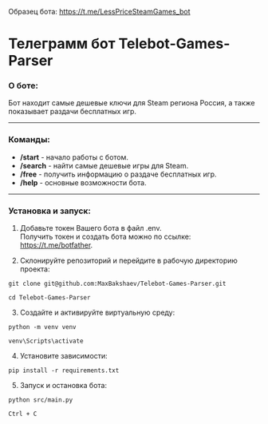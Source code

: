 
Образец бота: <https://t.me/LessPriceSteamGames_bot>

# Телеграмм бот Telebot-Games-Parser

### О боте:

Бот находит самые дешевые ключи для Steam региона Россия, а также показывает раздачи бесплатных игр.

---
### Команды:
* __/start__ - начало работы с ботом.
* __/search__ -  найти самые дешевые игры для Steam.
* __/free__ - получить информацию о раздаче бесплатных игр.
* __/help__ - основные возможности бота.

---
### Установка и запуск:

1. Добавьте токен Вашего бота в файл .env. <br/>
Получить токен и создать бота можно по ссылке: <https://t.me/botfather>. <br/>


2. Склонируйте репозиторий и перейдите в рабочую директорию проекта:
```
git clone git@github.com:MaxBakshaev/Telebot-Games-Parser.git
```
```
cd Telebot-Games-Parser
```
3. Создайте и активируйте виртуальную среду:
```
python -m venv venv
```
```
venv\Scripts\activate
```
4. Установите зависимости:
```
pip install -r requirements.txt
```
5. Запуск и остановка бота:
```
python src/main.py
```
```
Ctrl + C
```